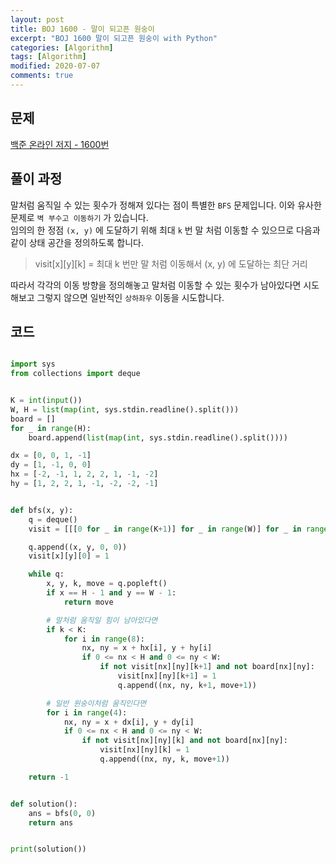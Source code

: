 ```yaml
---
layout: post
title: BOJ 1600 - 말이 되고픈 원숭이
excerpt: "BOJ 1600 말이 되고픈 원숭이 with Python"
categories: [Algorithm]
tags: [Algorithm]
modified: 2020-07-07
comments: true
---
```


## 문제
[백준 온라인 저지 - 1600번](https://www.acmicpc.net/problem/1600)

## 풀이 과정
말처럼 움직일 수 있는 횟수가 정해져 있다는 점이 특별한 `BFS` 문제입니다. 이와 유사한 문제로 `벽 부수고 이동하기` 가 있습니다.<br>
임의의 한 정점 `(x, y)` 에 도달하기 위해 최대 `k` 번 말 처럼 이동할 수 있으므로 다음과 같이 상태 공간을 정의하도록 합니다. <br>

> visit[x][y][k] = 최대 k 번만 말 처럼 이동해서 (x, y) 에 도달하는 최단 거리

따라서 각각의 이동 방향을 정의해놓고 말처럼 이동할 수 있는 횟수가 남아있다면 시도해보고 그렇지 않으면 일반적인 `상하좌우` 이동을 시도합니다. <br>

## 코드

~~~ python

import sys
from collections import deque


K = int(input())
W, H = list(map(int, sys.stdin.readline().split()))
board = []
for _ in range(H):
    board.append(list(map(int, sys.stdin.readline().split())))

dx = [0, 0, 1, -1]
dy = [1, -1, 0, 0]
hx = [-2, -1, 1, 2, 2, 1, -1, -2]
hy = [1, 2, 2, 1, -1, -2, -2, -1]


def bfs(x, y):
    q = deque()
    visit = [[[0 for _ in range(K+1)] for _ in range(W)] for _ in range(H)]

    q.append((x, y, 0, 0))
    visit[x][y][0] = 1

    while q:
        x, y, k, move = q.popleft()
        if x == H - 1 and y == W - 1:
            return move

        # 말처럼 움직일 힘이 남아있다면
        if k < K:
            for i in range(8):
                nx, ny = x + hx[i], y + hy[i]
                if 0 <= nx < H and 0 <= ny < W:
                    if not visit[nx][ny][k+1] and not board[nx][ny]:
                        visit[nx][ny][k+1] = 1
                        q.append((nx, ny, k+1, move+1))

        # 일반 원숭이처럼 움직인다면
        for i in range(4):
            nx, ny = x + dx[i], y + dy[i]
            if 0 <= nx < H and 0 <= ny < W:
                if not visit[nx][ny][k] and not board[nx][ny]:
                    visit[nx][ny][k] = 1
                    q.append((nx, ny, k, move+1))

    return -1


def solution():
    ans = bfs(0, 0)
    return ans


print(solution())


~~~